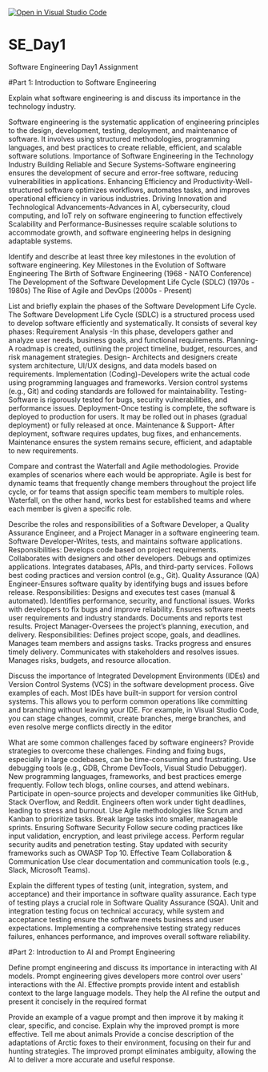 [![Open in Visual Studio Code](https://classroom.github.com/assets/open-in-vscode-2e0aaae1b6195c2367325f4f02e2d04e9abb55f0b24a779b69b11b9e10269abc.svg)](https://classroom.github.com/online_ide?assignment_repo_id=18413224&assignment_repo_type=AssignmentRepo)
# SE_Day1
Software Engineering Day1 Assignment

#Part 1: Introduction to Software Engineering

Explain what software engineering is and discuss its importance in the technology industry.

Software engineering is the systematic application of engineering principles to the design, development, testing, deployment, and maintenance of software. It involves using structured methodologies, programming languages, and best practices to create reliable, efficient, and scalable software solutions.
Importance of Software Engineering in the Technology Industry
Building Reliable and Secure Systems-Software engineering ensures the development of secure and error-free software, reducing vulnerabilities in applications.
Enhancing Efficiency and Productivity-Well-structured software optimizes workflows, automates tasks, and improves operational efficiency in various industries.
Driving Innovation and Technological Advancements-Advances in AI, cybersecurity, cloud computing, and IoT rely on software engineering to function effectively
Scalability and Performance-Businesses require scalable solutions to accommodate growth, and software engineering helps in designing adaptable systems.


Identify and describe at least three key milestones in the evolution of software engineering.
Key Milestones in the Evolution of Software Engineering
The Birth of Software Engineering (1968 - NATO Conference)
The Development of the Software Development Life Cycle (SDLC) (1970s - 1980s)
The Rise of Agile and DevOps (2000s - Present)


List and briefly explain the phases of the Software Development Life Cycle.
The Software Development Life Cycle (SDLC) is a structured process used to develop software efficiently and systematically. It consists of several key phases:
Requirement Analysis -In this phase, developers gather and analyze user needs, business goals, and functional requirements.
Planning-A roadmap is created, outlining the project timeline, budget, resources, and risk management strategies.
Design- Architects and designers create system architecture, UI/UX designs, and data models based on requirements.
Implementation (Coding)-Developers write the actual code using programming languages and frameworks. Version control systems (e.g., Git) and coding standards are followed for maintainability.
Testing-Software is rigorously tested for bugs, security vulnerabilities, and performance issues.
Deployment-Once testing is complete, the software is deployed to production for users. It may be rolled out in phases (gradual deployment) or fully released at once.
Maintenance & Support- After deployment, software requires updates, bug fixes, and enhancements. Maintenance ensures the system remains secure, efficient, and adaptable to new requirements.


Compare and contrast the Waterfall and Agile methodologies. Provide examples of scenarios where each would be appropriate.
Agile is best for dynamic teams that frequently change members throughout the project life cycle, or for teams that assign specific team members to multiple roles. Waterfall, on the other hand, works best for established teams and where each member is given a specific role.

Describe the roles and responsibilities of a Software Developer, a Quality Assurance Engineer, and a Project Manager in a software engineering team.
Software Developer-Writes, tests, and maintains software applications.
Responsibilities:
Develops code based on project requirements.
Collaborates with designers and other developers.
Debugs and optimizes applications.
Integrates databases, APIs, and third-party services.
Follows best coding practices and version control (e.g., Git).
Quality Assurance (QA) Engineer-Ensures software quality by identifying bugs and issues before release.
Responsibilities:
Designs and executes test cases (manual & automated).
Identifies performance, security, and functional issues.
Works with developers to fix bugs and improve reliability.
Ensures software meets user requirements and industry standards.
Documents and reports test results.
Project Manager-Oversees the project’s planning, execution, and delivery.
Responsibilities:
Defines project scope, goals, and deadlines.
Manages team members and assigns tasks.
Tracks progress and ensures timely delivery.
Communicates with stakeholders and resolves issues.
Manages risks, budgets, and resource allocation.


Discuss the importance of Integrated Development Environments (IDEs) and Version Control Systems (VCS) in the software development process. Give examples of each.
Most IDEs have built-in support for version control systems. This allows you to perform common operations like committing and branching without leaving your IDE. For example, in Visual Studio Code, you can stage changes, commit, create branches, merge branches, and even resolve merge conflicts directly in the editor

What are some common challenges faced by software engineers? Provide strategies to overcome these challenges.
Finding and fixing bugs, especially in large codebases, can be time-consuming and frustrating.
Use debugging tools (e.g., GDB, Chrome DevTools, Visual Studio Debugger).
New programming languages, frameworks, and best practices emerge frequently.
Follow tech blogs, online courses, and attend webinars. Participate in open-source projects and developer communities like GitHub, Stack Overflow, and Reddit.
Engineers often work under tight deadlines, leading to stress and burnout.
Use Agile methodologies like Scrum and Kanban to prioritize tasks. Break large tasks into smaller, manageable sprints.
Ensuring Software Security
Follow secure coding practices like input validation, encryption, and least privilege access. Perform regular security audits and penetration testing. Stay updated with security frameworks such as OWASP Top 10.
Effective Team Collaboration & Communication
Use clear documentation and communication tools (e.g., Slack, Microsoft Teams).


Explain the different types of testing (unit, integration, system, and acceptance) and their importance in software quality assurance.
Each type of testing plays a crucial role in Software Quality Assurance (SQA). Unit and integration testing focus on technical accuracy, while system and acceptance testing ensure the software meets business and user expectations. Implementing a comprehensive testing strategy reduces failures, enhances performance, and improves overall software reliability.

#Part 2: Introduction to AI and Prompt Engineering


Define prompt engineering and discuss its importance in interacting with AI models.
Prompt engineering gives developers more control over users' interactions with the AI. Effective prompts provide intent and establish context to the large language models. They help the AI refine the output and present it concisely in the required format

Provide an example of a vague prompt and then improve it by making it clear, specific, and concise. Explain why the improved prompt is more effective.
Tell me about animals
Provide a concise description of the adaptations of Arctic foxes to their environment, focusing on their fur and hunting strategies.
The improved prompt eliminates ambiguity, allowing the AI to deliver a more accurate and useful response.

